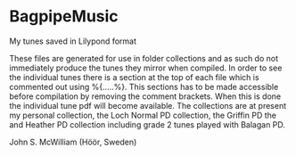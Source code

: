 # BagpipeMusic
My tunes saved in Lilypond format

These files are generated for use in folder collections and as such do not immediately produce the tunes they mirror when compiled. In order to see the individual tunes there is a section at the top of each file which is commented out using %{.....%}. This sections has to be made accessible before compilation by removing the comment brackets. When this is done the individual tune pdf will become available.
The collections are at present my personal collection, the Loch Normal PD collection, the Griffin PD  the and Heather PD collection including grade 2 tunes played with Balagan PD.

John S. McWilliam (Höör, Sweden)
